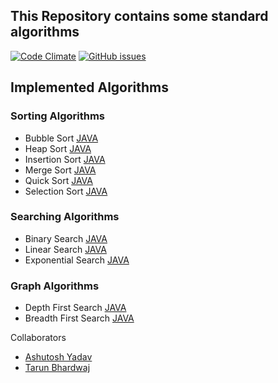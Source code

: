 ## This Repository contains some standard algorithms

[![Code Climate](https://codeclimate.com/github/codeclimate/codeclimate/badges/gpa.svg)](https://codeclimate.com/github/ashu-beckham/Algo)
[![GitHub issues](https://img.shields.io/github/issues/ashu-beckham/Algo.svg)](https://github.com/ashu-beckham/Algo/issues)

## Implemented Algorithms
### Sorting Algorithms

* Bubble Sort [JAVA](https://github.com/ashu-beckham/Algo/blob/master/Sorting%20Algorithms/Bubble%20Sort/BubbleSort.java) 
* Heap Sort [JAVA](https://github.com/ashu-beckham/Algo/blob/master/Sorting%20Algorithms/Heap%20Sort/HeapSort.java)
* Insertion Sort [JAVA](https://github.com/ashu-beckham/Algo/blob/master/Sorting%20Algorithms/Bubble%20Sort/BubbleSort.java)
* Merge Sort [JAVA](https://github.com/ashu-beckham/Algo/blob/master/Sorting%20Algorithms/Merge%20Sort/MergeSort.java)
* Quick Sort [JAVA](https://github.com/ashu-beckham/Algo/blob/master/Sorting%20Algorithms/Quick%20Sort/QuicSort.java)
* Selection Sort [JAVA](https://github.com/ashu-beckham/Algo/blob/master/Sorting%20Algorithms/Selection%20Sort/Selection_sort.java)


### Searching Algorithms
* Binary Search [JAVA](https://github.com/ashu-beckham/Algo/blob/master/Searching%20Algorithms/BinarySearch/BinarySearch.java) 
* Linear Search [JAVA](https://github.com/ashu-beckham/Algo/blob/master/Searching%20Algorithms/LinearSearch/LinearSearch.java)
* Exponential Search [JAVA](https://github.com/ashu-beckham/Algo/blob/master/Searching%20Algorithms/ExponentialSearch/ExponentialSearch.java)


### Graph Algorithms
* Depth First Search [JAVA](https://github.com/ashu-beckham/Algo/blob/master/Graph%20Algorithms/DFS.java) 
* Breadth First Search [JAVA](https://github.com/ashu-beckham/Algo/blob/ashu_algo/Graph%20Algorithms/BFS.java) 


Collaborators
* [Ashutosh Yadav](https://github.com/ashu-beckham)
* [Tarun Bhardwaj](https://github.com/tarunisco)
